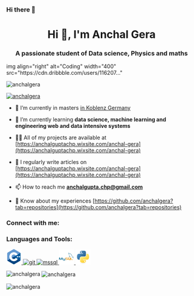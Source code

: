 ### Hi there 👋

<h1 align="center">Hi 👋, I'm Anchal Gera</h1>
<h3 align="center">A passionate student of Data science, Physics and maths</h3>
img align="right" alt="Coding" width="400" src="https://cdn.dribbble.com/users/116207..."



<p align="left"> <img src="https://komarev.com/ghpvc/?username=anchalgera&label=Profile%20views&color=0e75b6&style=flat" alt="anchalgera" /> </p>

<p align="left"> <a href="https://github.com/ryo-ma/github-profile-trophy"><img src="https://github-profile-trophy.vercel.app/?username=anchalgera" alt="anchalgera" /></a> </p>

- 🔭 I’m currently in masters [in Koblenz Germany](https://www.uni-koblenz-landau.de/en/studies/before-studying/our-degree-programs/masters-degree-programs/mathematical-modeling)

- 🌱 I’m currently learning **data science, machine learning and engineering web and data intensive systems**

- 👨‍💻 All of my projects are available at [https://anchalguptachp.wixsite.com/anchal-gera](https://anchalguptachp.wixsite.com/anchal-gera)

- 📝 I regularly write articles on [https://anchalguptachp.wixsite.com/anchal-gera](https://anchalguptachp.wixsite.com/anchal-gera)

- 📫 How to reach me **anchalgupta.chp@gmail.com**

- 📄 Know about my experiences [https://github.com/anchalgera?tab=repositories](https://github.com/anchalgera?tab=repositories)

<h3 align="left">Connect with me:</h3>
<p align="left">
</p>

<h3 align="left">Languages and Tools:</h3>
<p align="left"> <a href="https://www.w3schools.com/cpp/" target="_blank" rel="noreferrer"> <img src="https://raw.githubusercontent.com/devicons/devicon/master/icons/cplusplus/cplusplus-original.svg" alt="cplusplus" width="40" height="40"/> </a> <a href="https://git-scm.com/" target="_blank" rel="noreferrer"> <img src="https://www.vectorlogo.zone/logos/git-scm/git-scm-icon.svg" alt="git" width="40" height="40"/> </a> <a href="https://www.microsoft.com/en-us/sql-server" target="_blank" rel="noreferrer"> <img src="https://www.svgrepo.com/show/303229/microsoft-sql-server-logo.svg" alt="mssql" width="40" height="40"/> </a> <a href="https://www.mysql.com/" target="_blank" rel="noreferrer"> <img src="https://raw.githubusercontent.com/devicons/devicon/master/icons/mysql/mysql-original-wordmark.svg" alt="mysql" width="40" height="40"/> </a> <a href="https://www.python.org" target="_blank" rel="noreferrer"> <img src="https://raw.githubusercontent.com/devicons/devicon/master/icons/python/python-original.svg" alt="python" width="40" height="40"/> </a> </p>

<p><img align="left" src="https://github-readme-stats.vercel.app/api/top-langs?username=anchalgera&show_icons=true&locale=en&layout=compact" alt="anchalgera" /></p>

<p>&nbsp;<img align="center" src="https://github-readme-stats.vercel.app/api?username=anchalgera&show_icons=true&locale=en" alt="anchalgera" /></p>

<p><img align="center" src="https://github-readme-streak-stats.herokuapp.com/?user=anchalgera&" alt="anchalgera" /></p>

